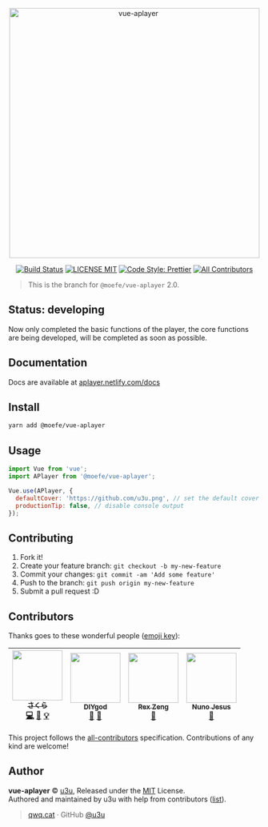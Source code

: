 <p align="center">
  <a href="https://aplayer.netlify.com">
    <img alt="vue-aplayer" src="https://user-images.githubusercontent.com/34600369/40580777-0dee07f0-613e-11e8-9a8b-a6f866db5986.png" width="500">
  </a>
</p>

<p align="center">
  <a href="https://travis-ci.org/MoePlayer/vue-aplayer"><img alt="Build Status" src="https://img.shields.io/travis/MoePlayer/vue-aplayer/dev.svg?style=for-the-badge"></a>
  <a href="./LICENSE"><img alt="LICENSE MIT" src="https://img.shields.io/badge/license-mit-blue.svg?style=for-the-badge"></a>
  <a href="https://github.com/prettier/prettier"><img alt="Code Style: Prettier" src="https://img.shields.io/badge/code_style-prettier-ff69b4.svg?style=for-the-badge"></a>
  <a href="#contributors"><img alt="All Contributors" src="https://img.shields.io/badge/all_contributors-4-orange.svg?style=for-the-badge"></a>
</p>

> This is the branch for `@moefe/vue-aplayer` 2.0.

## Status: developing

Now only completed the basic functions of the player, the core functions are being developed, will be completed as soon as possible.

## Documentation

Docs are available at [aplayer.netlify.com/docs](http://aplayer.netlify.com/docs)

## Install

```bash
yarn add @moefe/vue-aplayer
```

## Usage

```js
import Vue from 'vue';
import APlayer from '@moefe/vue-aplayer';

Vue.use(APlayer, {
  defaultCover: 'https://github.com/u3u.png', // set the default cover
  productionTip: false, // disable console output
});
```

## Contributing

1.  Fork it!
2.  Create your feature branch: `git checkout -b my-new-feature`
3.  Commit your changes: `git commit -am 'Add some feature'`
4.  Push to the branch: `git push origin my-new-feature`
5.  Submit a pull request :D

## Contributors

Thanks goes to these wonderful people ([emoji key](https://github.com/kentcdodds/all-contributors#emoji-key)):

<!-- ALL-CONTRIBUTORS-LIST:START - Do not remove or modify this section -->

<!-- prettier-ignore -->
| [<img src="https://avatars2.githubusercontent.com/u/20062482?v=4" width="100px;"/><br /><sub><b>さくら</b></sub>](https://qwq.cat)<br />[💻](https://github.com/MoePlayer/vue-aplayer/commits?author=u3u "Code") [📖](https://github.com/MoePlayer/vue-aplayer/commits?author=u3u "Documentation") [💡](#example-u3u "Examples") | [<img src="https://avatars2.githubusercontent.com/u/8266075?v=4" width="100px;"/><br /><sub><b>DIYgod</b></sub>](https://diygod.me)<br />[🎨](#design-DIYgod "Design") [🤔](#ideas-DIYgod "Ideas, Planning, & Feedback") | [<img src="https://avatars3.githubusercontent.com/u/27483702?v=4" width="100px;"/><br /><sub><b>Rex Zeng</b></sub>](https://forkmeongithub.com/)<br />[🐛](https://github.com/MoePlayer/vue-aplayer/issues?q=author%3ARexSkz "Bug reports") | [<img src="https://avatars0.githubusercontent.com/u/34600369?v=4" width="100px;"/><br /><sub><b>Nuno Jesus</b></sub>](https://github.com/nunojesus)<br />[🎨](#design-nunojesus "Design") |
| :---: | :---: | :---: | :---: |

<!-- ALL-CONTRIBUTORS-LIST:END -->

This project follows the [all-contributors](https://github.com/kentcdodds/all-contributors) specification. Contributions of any kind are welcome!

## Author

**vue-aplayer** © [u3u](https://github.com/u3u), Released under the [MIT](./LICENSE) License.<br>
Authored and maintained by u3u with help from contributors ([list](https://github.com/MoePlayer/vue-aplayer/contributors)).

> [qwq.cat](https://qwq.cat) · GitHub [@u3u](https://github.com/u3u)
